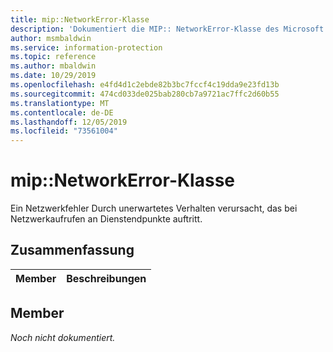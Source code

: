 ```yaml
---
title: mip::NetworkError-Klasse
description: 'Dokumentiert die MIP:: NetworkError-Klasse des Microsoft Information Protection (MIP) SDK.'
author: msmbaldwin
ms.service: information-protection
ms.topic: reference
ms.author: mbaldwin
ms.date: 10/29/2019
ms.openlocfilehash: e4fd4d1c2ebde82b3bc7fccf4c19dda9e23fd13b
ms.sourcegitcommit: 474cd033de025bab280cb7a9721ac7ffc2d60b55
ms.translationtype: MT
ms.contentlocale: de-DE
ms.lasthandoff: 12/05/2019
ms.locfileid: "73561004"
---
```

# <a name="class-mipnetworkerror"></a>mip::NetworkError-Klasse 
Ein Netzwerkfehler Durch unerwartetes Verhalten verursacht, das bei Netzwerkaufrufen an Dienstendpunkte auftritt.
  
## <a name="summary"></a>Zusammenfassung
 Member                        | Beschreibungen                                
--------------------------------|---------------------------------------------
  
## <a name="members"></a>Member
_Noch nicht dokumentiert._
